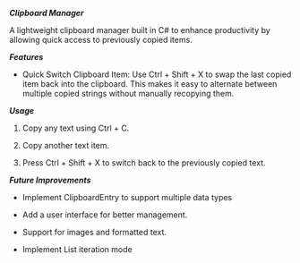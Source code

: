 ***Clipboard Manager***

A lightweight clipboard manager built in C# to enhance productivity by allowing quick access to previously copied items.

***Features***

  - Quick Switch Clipboard Item: Use Ctrl + Shift + X to swap the last copied item back into the clipboard. This makes it easy to alternate between multiple copied strings without manually recopying them.

***Usage***

  1. Copy any text using Ctrl + C.

  2. Copy another text item.

  3. Press Ctrl + Shift + X to switch back to the previously copied text.

***Future Improvements***

  - Implement ClipboardEntry to support multiple data types

  - Add a user interface for better management.

  - Support for images and formatted text.

  - Implement List iteration mode
